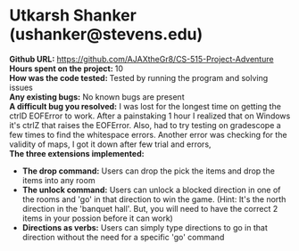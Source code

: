 <h1>Utkarsh Shanker (ushanker@stevens.edu)</h1>

<b>Github URL:</b> https://github.com/AJAXtheGr8/CS-515-Project-Adventure
<br>
<b>Hours spent on the project: </b> 10
<br>
<b>How was the code tested: </b> Tested by running the program and solving issues
<br>
<b>Any existing bugs:</b> No known bugs are present
<br>
<b>A difficult bug you resolved:</b> I was lost for the longest time on getting the ctrlD EOFError to work. After a painstaking 1 hour I realized that on Windows it's ctrlZ that raises the EOFError. Also, had to try testing on gradescope a few times to find the whitespace errors.
Another error was checking for the validity of maps, I got it down after few trial and errors,
<br>
<b>The three extensions implemented:</b>

- <b>The drop command:</b> Users can drop the pick the items and drop the items into any room
- <b>The unlock command:</b> Users can unlock a blocked direction in one of the rooms and 'go' in that direction to win the game. (Hint: It's the north direction in the 'banquet hall'. But, you will need to have the correct 2 items in your possion before it can work)
- <b>Directions as verbs:</b> Users can simply type directions to go in that direction without the need for a specific 'go' command
